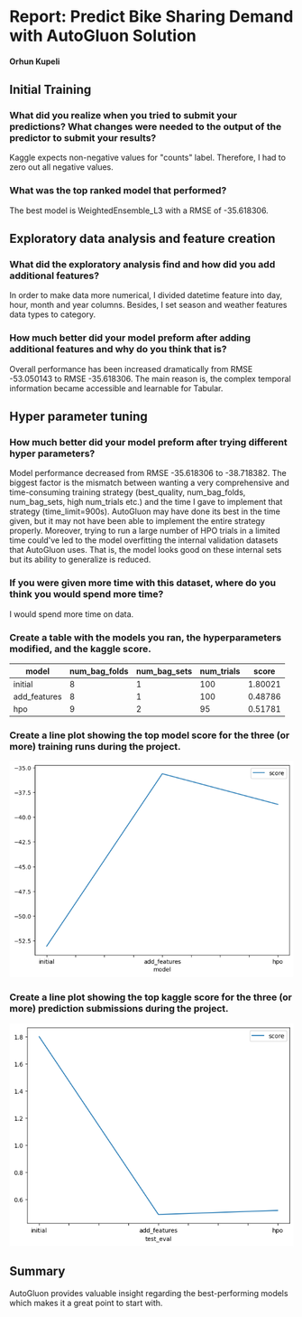 # Report: Predict Bike Sharing Demand with AutoGluon Solution
#### Orhun Kupeli

## Initial Training
### What did you realize when you tried to submit your predictions? What changes were needed to the output of the predictor to submit your results?
Kaggle expects non-negative values for "counts" label. Therefore, I had to zero out all negative values.

### What was the top ranked model that performed?
The best model is WeightedEnsemble_L3 with a RMSE of -35.618306.

## Exploratory data analysis and feature creation
### What did the exploratory analysis find and how did you add additional features?
In order to make data more numerical, I divided datetime feature into day, hour, month and year columns. Besides, I set 
season and weather features data types to category.

### How much better did your model preform after adding additional features and why do you think that is?
Overall performance has been increased dramatically from RMSE -53.050143 to RMSE -35.618306. The main reason is, the complex temporal information became accessible and learnable for Tabular.

## Hyper parameter tuning
### How much better did your model preform after trying different hyper parameters?
Model performance decreased from RMSE -35.618306 to -38.718382. The biggest factor is the mismatch between wanting a very comprehensive and time-consuming training strategy (best_quality, num_bag_folds, num_bag_sets, high num_trials etc.) and the time I gave to implement that strategy (time_limit=900s). AutoGluon may have done its best in the time given, but it may not have been able to implement the entire strategy properly.
Moreover, trying to run a large number of HPO trials in a limited time could've led to the model overfitting the internal validation datasets that AutoGluon uses. That is, the model looks good on these internal sets but its ability to generalize is reduced.

### If you were given more time with this dataset, where do you think you would spend more time?
I would spend more time on data.

### Create a table with the models you ran, the hyperparameters modified, and the kaggle score.
|model| num_bag_folds | num_bag_sets | num_trials |score|
|--|---------------|--------------|------------|-|
|initial| 8             | 1            | 100        |1.80021|
|add_features| 8             | 1            | 100        |0.48786|
|hpo| 9             | 2            | 95         |0.51781|

### Create a line plot showing the top model score for the three (or more) training runs during the project.

![model_train_score.png](img/model_train_score.png)

### Create a line plot showing the top kaggle score for the three (or more) prediction submissions during the project.

![model_test_score.png](img/model_test_score.png)

## Summary

AutoGluon provides valuable insight regarding the best-performing models which makes it a great point to start with.